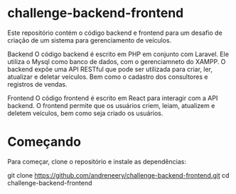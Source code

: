 # challenge-backend-frontend

Este repositório contém o código backend e frontend para um desafio de criação de um sistema para gerenciamento de veículos.

Backend
O código backend é escrito em PHP em conjunto com Laravel. Ele utiliza o Mysql como banco de dados, com o gerenciamneto do XAMPP. O backend expõe uma API RESTful que pode ser utilizada para criar, ler, atualizar e deletar veículos. Bem como o cadastro dos consultores e registros de vendas.

Frontend
O código frontend é escrito em React para interagir com a API backend. O frontend permite que os usuários criem, leiam, atualizem e deletem veículos, bem como seja criado os usuários.

# Começando
Para começar, clone o repositório e instale as dependências:

git clone https://github.com/andreneery/challenge-backend-frontend.git
cd challenge-backend-frontend

